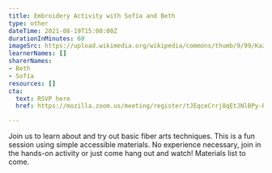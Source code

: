```yaml
---
title: Embroidery Activity with Sofía and Beth
type: other
dateTime: 2021-08-19T15:00:00Z
durationInMinutes: 60
imageSrc: https://upload.wikimedia.org/wikipedia/commons/thumb/9/99/Kazakh_rug_chain_stitch_embroidery.jpg/1080px-Kazakh_rug_chain_stitch_embroidery.jpg
learnerNames: []
sharerNames:
- Beth
- Sofía
resources: []
cta:
  text: RSVP here
  href: https://mozilla.zoom.us/meeting/register/tJEqceCrrj8qEtJNlBPy-RnsgKab6FU7WdgV

---
```

Join us to learn about and try out basic fiber arts techniques. This is a fun session using simple accessible materials. No experience necessary, join in the hands-on activity or just come hang out and watch! Materials list to come.